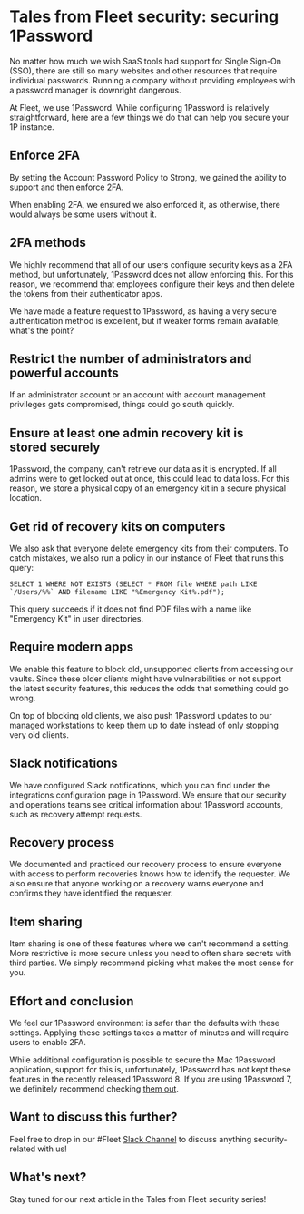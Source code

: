 # Tales from Fleet security: securing 1Password
No matter how much we wish SaaS tools had support for Single Sign-On (SSO), there are still so many
websites and other resources that require individual passwords. Running a company without providing
employees with a password manager is downright dangerous.

At Fleet, we use 1Password. While configuring 1Password is relatively straightforward, here are a few things we do that can help you secure your 1P instance.

## Enforce 2FA
By setting the Account Password Policy to Strong, we gained the ability to support and then enforce 2FA.

When enabling 2FA, we ensured we also enforced it, as otherwise, there would always be some users without it.

## 2FA methods
We highly recommend that all of our users configure security keys as a 2FA method, but
unfortunately, 1Password does not allow enforcing this. For this reason, we recommend that employees
configure their keys and then delete the tokens from their authenticator apps.

We have made a feature request to 1Password, as having a very secure authentication method is
excellent, but if weaker forms remain available, what's the point?

## Restrict the number of administrators and powerful accounts
If an administrator account or an account with account management privileges gets compromised,
things could go south quickly.

## Ensure at least one admin recovery kit is stored securely
1Password, the company, can't retrieve our data as it is encrypted. If all admins were to get locked
out at once, this could lead to data loss. For this reason, we store a physical copy of an emergency
kit in a secure physical location.

## Get rid of recovery kits on computers
We also ask that everyone delete emergency kits from their computers. To catch mistakes, we also run
a policy in our instance of Fleet that runs this query:

```
SELECT 1 WHERE NOT EXISTS (SELECT * FROM file WHERE path LIKE `/Users/%%` AND filename LIKE "%Emergency Kit%.pdf");
```

This query succeeds if it does not find PDF files with a name like "Emergency Kit" in user
directories.

## Require modern apps
We enable this feature to block old, unsupported clients from accessing our vaults. Since these
older clients might have vulnerabilities or not support the latest security features, this reduces
the odds that something could go wrong.

On top of blocking old clients, we also push 1Password updates to our managed workstations to keep
them up to date instead of only stopping very old clients.

## Slack notifications
We have configured Slack notifications, which you can find under the integrations configuration page
in 1Password. We ensure that our security and operations teams see critical information about
1Password accounts, such as recovery attempt requests.

## Recovery process
We documented and practiced our recovery process to ensure everyone with access to perform
recoveries knows how to identify the requester. We also ensure that anyone working on a recovery
warns everyone and confirms they have identified the requester.

## Item sharing
Item sharing is one of these features where we can't recommend a setting. More restrictive is more secure unless you need to often share secrets with third parties. We simply recommend picking what makes the most sense for you.
## Effort and conclusion
We feel our 1Password environment is safer than the defaults with these settings. Applying these settings takes a matter of minutes and will require users to enable 2FA.

While additional configuration is possible to secure the Mac 1Password application, support for this is, unfortunately, 1Password has not kept these features in the recently released 1Password 8. If you are using 1Password 7, we definitely recommend checking [them out](https://support.1password.com/mobile-device-management/).

## Want to discuss this further?
Feel free to drop in our #Fleet [Slack Channel](https://fleetdm.com/slack) to discuss anything security-related with us!

## What's next?
Stay tuned for our next article in the Tales from Fleet security series!

<meta name="category" value="security">
<meta name="authorFullName" value="Guillaume Ross">
<meta name="authorGitHubUsername" value="GuillaumeRoss">
<meta name="publishedOn" value="2022-05-06">
<meta name="articleTitle" value="Tales from Fleet security: securing 1Password">
